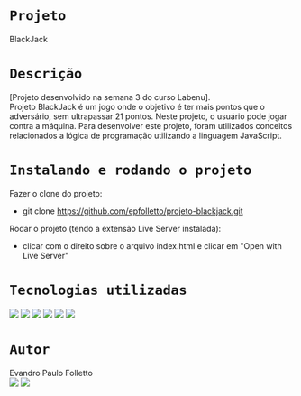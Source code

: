# `Projeto`
BlackJack

# `Descrição`
[Projeto desenvolvido na semana 3 do curso Labenu]. </br>
Projeto BlackJack é um jogo onde o objetivo é ter mais pontos que o adversário, sem ultrapassar 21 pontos. Neste projeto, o usuário pode jogar contra a máquina.
Para desenvolver este projeto, foram utilizados conceitos relacionados a lógica de programação utilizando a linguagem JavaScript.

# `Instalando e rodando o projeto`
Fazer o clone do projeto:
- git clone https://github.com/epfolletto/projeto-blackjack.git

Rodar o projeto (tendo a extensão Live Server instalada):
- clicar com o direito sobre o arquivo index.html e clicar em "Open with Live Server"

# `Tecnologias utilizadas`
<div>
<img src="https://img.shields.io/badge/Visual_Studio_Code-0078D4?style=for-the-badge&logo=visual%20studio%20code&logoColor=white">
<img src="https://img.shields.io/badge/JavaScript-F7DF1E?style=for-the-badge&logo=javascript&logoColor=black">
<img src="https://img.shields.io/badge/HTML5-E34F26?style=for-the-badge&logo=html5&logoColor=white">
<img src="https://img.shields.io/badge/GIT-E44C30?style=for-the-badge&logo=git&logoColor=white">
<img src="https://img.shields.io/badge/GitHub-100000?style=for-the-badge&logo=github&logoColor=white">
<img src="https://img.shields.io/badge/Markdown-000000?style=for-the-badge&logo=markdown&logoColor=white">
</div>

# `Autor`
Evandro Paulo Folletto
</br>
<a href="https://www.linkedin.com/in/evandrofolletto/"><img src="https://img.shields.io/badge/LinkedIn-0077B5?style=for-the-badge&logo=linkedin&logoColor=white"></a> <a href="https://github.com/epfolletto"><img src="https://img.shields.io/badge/GitHub-100000?style=for-the-badge&logo=github&logoColor=white"></a> 
</br>
